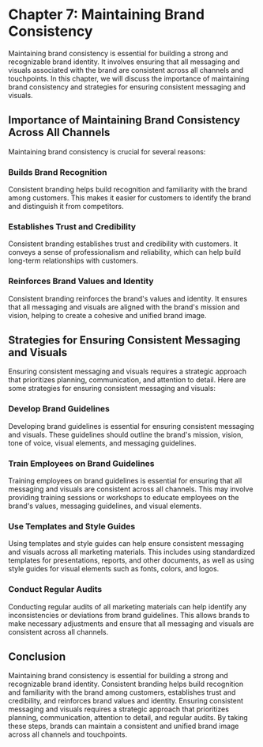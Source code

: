 Chapter 7: Maintaining Brand Consistency
========================================

Maintaining brand consistency is essential for building a strong and recognizable brand identity. It involves ensuring that all messaging and visuals associated with the brand are consistent across all channels and touchpoints. In this chapter, we will discuss the importance of maintaining brand consistency and strategies for ensuring consistent messaging and visuals.

Importance of Maintaining Brand Consistency Across All Channels
---------------------------------------------------------------

Maintaining brand consistency is crucial for several reasons:

### Builds Brand Recognition

Consistent branding helps build recognition and familiarity with the brand among customers. This makes it easier for customers to identify the brand and distinguish it from competitors.

### Establishes Trust and Credibility

Consistent branding establishes trust and credibility with customers. It conveys a sense of professionalism and reliability, which can help build long-term relationships with customers.

### Reinforces Brand Values and Identity

Consistent branding reinforces the brand's values and identity. It ensures that all messaging and visuals are aligned with the brand's mission and vision, helping to create a cohesive and unified brand image.

Strategies for Ensuring Consistent Messaging and Visuals
--------------------------------------------------------

Ensuring consistent messaging and visuals requires a strategic approach that prioritizes planning, communication, and attention to detail. Here are some strategies for ensuring consistent messaging and visuals:

### Develop Brand Guidelines

Developing brand guidelines is essential for ensuring consistent messaging and visuals. These guidelines should outline the brand's mission, vision, tone of voice, visual elements, and messaging guidelines.

### Train Employees on Brand Guidelines

Training employees on brand guidelines is essential for ensuring that all messaging and visuals are consistent across all channels. This may involve providing training sessions or workshops to educate employees on the brand's values, messaging guidelines, and visual elements.

### Use Templates and Style Guides

Using templates and style guides can help ensure consistent messaging and visuals across all marketing materials. This includes using standardized templates for presentations, reports, and other documents, as well as using style guides for visual elements such as fonts, colors, and logos.

### Conduct Regular Audits

Conducting regular audits of all marketing materials can help identify any inconsistencies or deviations from brand guidelines. This allows brands to make necessary adjustments and ensure that all messaging and visuals are consistent across all channels.

Conclusion
----------

Maintaining brand consistency is essential for building a strong and recognizable brand identity. Consistent branding helps build recognition and familiarity with the brand among customers, establishes trust and credibility, and reinforces brand values and identity. Ensuring consistent messaging and visuals requires a strategic approach that prioritizes planning, communication, attention to detail, and regular audits. By taking these steps, brands can maintain a consistent and unified brand image across all channels and touchpoints.
